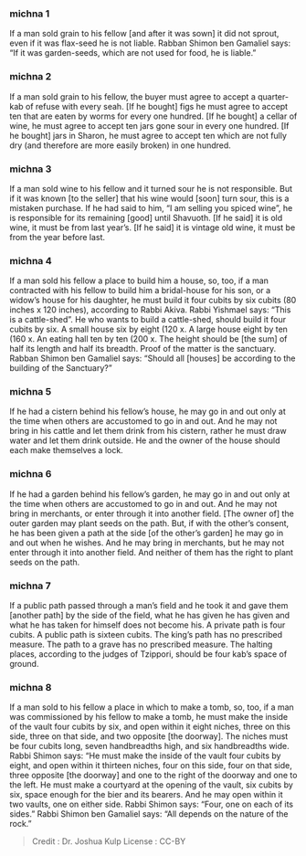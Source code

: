 
### michna 1
If a man sold grain to his fellow [and after it was sown] it did not sprout, even if it was flax-seed he is not liable. Rabban Shimon ben Gamaliel says:  “If it was garden-seeds, which are not used for food, he is liable.”

### michna 2
If a man sold grain to his fellow, the buyer must agree to accept a quarter-kab of refuse with every seah. [If he bought] figs he must agree to accept ten that are eaten by worms for every one hundred. [If he bought] a cellar of wine, he must agree to accept ten jars gone sour in every one hundred. [If he bought] jars in Sharon, he must agree to accept ten which are not fully dry (and therefore are more easily broken) in one hundred.

### michna 3
If a man sold wine to his fellow and it turned sour he is not responsible. But if it was known [to the seller] that his wine would [soon] turn sour, this is a mistaken purchase. If he had said to him, “I am selling you spiced wine”, he is responsible for its remaining [good] until Shavuoth. [If he said] it is old wine, it must be from last year’s. [If he said] it is vintage old wine, it must be from the year before last.

### michna 4
If a man sold his fellow a place to build him a house, so, too, if a man contracted with his fellow to build him a bridal-house for his son, or a widow’s house for his daughter, he must build it four cubits by six cubits (80 inches x 120 inches), according to Rabbi Akiva. Rabbi Yishmael says:  “This is a cattle-shed”. He who wants to build a cattle-shed, should build it four cubits by six. A small house six by eight (120 x. A large house eight by ten (160 x. An eating hall ten by ten (200 x. The height should be [the sum] of half its length and half its breadth. Proof of the matter is the sanctuary. Rabban Shimon ben Gamaliel says:  “Should all [houses] be according to the building of the Sanctuary?”

### michna 5
If he had a cistern behind his fellow’s house, he may go in and out only at the time when others are accustomed to go in and out. And he may not bring in his cattle and let them drink from his cistern, rather he must draw water and let them drink outside. He and the owner of the house should each make themselves a lock.

### michna 6
If he had a garden behind his fellow’s garden, he may go in and out only at the time when others are accustomed to go in and out. And he may not bring in merchants, or enter through it into another field. [The owner of] the outer garden may plant seeds on the path. But, if with the other’s consent, he has been given a path at the side [of the other’s garden] he may go in and out when he wishes. And he may bring in merchants, but he may not enter through it into another field. And neither of them has the right to plant seeds on the path.

### michna 7
If a public path passed through a man’s field and he took it and gave them [another path] by the side of the field, what he has given he has given and what he has taken for himself does not become his. A private path is four cubits. A public path is sixteen cubits. The king’s path has no prescribed measure. The path to a grave has no prescribed measure. The halting places, according to the judges of Tzippori, should be four kab’s space of ground.

### michna 8
If a man sold to his fellow a place in which to make a tomb, so, too, if a man was commissioned by his fellow to make a tomb, he must make the inside of the vault four cubits by six, and open within it eight niches, three on this side, three on that side, and two opposite [the doorway]. The niches must be four cubits long, seven handbreadths high, and six handbreadths wide. Rabbi Shimon says:  “He must make the inside of the vault four cubits by eight, and open within it thirteen niches, four on this side, four on that side, three opposite [the doorway] and one to the right of the doorway and one to the left. He must make a courtyard at the opening of the vault, six cubits by six, space enough for the bier and its bearers. And he may open within it two vaults, one on either side. Rabbi Shimon says:  “Four, one on each of its sides.” Rabbi Shimon ben Gamaliel says:  “All depends on the nature of the rock.”

>Credit : Dr. Joshua Kulp
>License : CC-BY